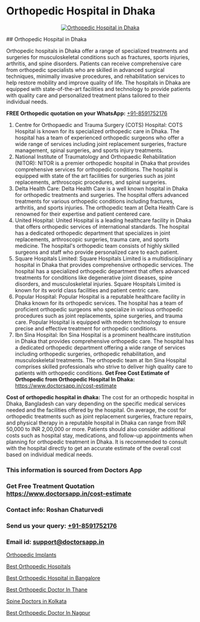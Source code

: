 # Orthopedic Hospital in Dhaka

<p align="center">
  <a href="https://doctorsapp.in">
    <img src="https://i.ibb.co/wzPkQNp/dqdqsd.png" alt="Orthopedic Hospital in Dhaka">
  </a>
</p>
## Orthopedic Hospital in Dhaka

Orthopedic hospitals in Dhaka offer a range of specialized treatments and surgeries for musculoskeletal conditions such as fractures, sports injuries, arthritis, and spine disorders. Patients can receive comprehensive care from orthopedic specialists who are skilled in advanced surgical techniques, minimally invasive procedures, and rehabilitation services to help restore mobility and improve quality of life. The hospitals in Dhaka are equipped with state-of-the-art facilities and technology to provide patients with quality care and personalized treatment plans tailored to their individual needs.

**FREE Orthopedic quotation on your WhatsApp:**  [+91-8591752176](https://api.whatsapp.com/send?phone=8591752176)

1) Centre for Orthopaedic and Trauma Surgery (COTS) Hospital: COTS Hospital is known for its specialized orthopedic care in Dhaka. The hospital has a team of experienced orthopedic surgeons who offer a wide range of services including joint replacement surgeries, fracture management, spinal surgeries, and sports injury treatments.
2) National Institute of Traumatology and Orthopaedic Rehabilitation (NITOR): NITOR is a premier orthopedic hospital in Dhaka that provides comprehensive services for orthopedic conditions. The hospital is equipped with state of the art facilities for surgeries such as joint replacements, arthroscopic procedures, and spinal surgeries.
3) Delta Health Care: Delta Health Care is a well known hospital in Dhaka for orthopedic treatments and surgeries. The hospital offers advanced treatments for various orthopedic conditions including fractures, arthritis, and sports injuries. The orthopedic team at Delta Health Care is renowned for their expertise and patient centered care.
4) United Hospital: United Hospital is a leading healthcare facility in Dhaka that offers orthopedic services of international standards. The hospital has a dedicated orthopedic department that specializes in joint replacements, arthroscopic surgeries, trauma care, and sports medicine. The hospital's orthopedic team consists of highly skilled surgeons and staff who provide personalized care to each patient.
5) Square Hospitals Limited: Square Hospitals Limited is a multidisciplinary hospital in Dhaka that provides comprehensive orthopedic services. The hospital has a specialized orthopedic department that offers advanced treatments for conditions like degenerative joint diseases, spine disorders, and musculoskeletal injuries. Square Hospitals Limited is known for its world class facilities and patient centric care.
6) Popular Hospital: Popular Hospital is a reputable healthcare facility in Dhaka known for its orthopedic services. The hospital has a team of proficient orthopedic surgeons who specialize in various orthopedic procedures such as joint replacements, spine surgeries, and trauma care. Popular Hospital is equipped with modern technology to ensure precise and effective treatment for orthopedic conditions.
7) Ibn Sina Hospital: Ibn Sina Hospital is a prominent healthcare institution in Dhaka that provides comprehensive orthopedic care. The hospital has a dedicated orthopedic department offering a wide range of services including orthopedic surgeries, orthopedic rehabilitation, and musculoskeletal treatments. The orthopedic team at Ibn Sina Hospital comprises skilled professionals who strive to deliver high quality care to patients with orthopedic conditions.
**Get Free Cost Estimate of Orthopedic from Orthopedic Hospital In Dhaka:** https://www.doctorsapp.in/cost-estimate

**Cost of orthopedic hospital in dhaka:**
The cost for an orthopedic hospital in Dhaka, Bangladesh can vary depending on the specific medical services needed and the facilities offered by the hospital. On average, the cost for orthopedic treatments such as joint replacement surgeries, fracture repairs, and physical therapy in a reputable hospital in Dhaka can range from INR 50,000 to INR 2,00,000 or more. Patients should also consider additional costs such as hospital stay, medications, and follow-up appointments when planning for orthopedic treatment in Dhaka. It is recommended to consult with the hospital directly to get an accurate estimate of the overall cost based on individual medical needs.

### This information is sourced from Doctors App 
### Get Free Treatment Quotation https://www.doctorsapp.in/cost-estimate
### Contact info: Roshan Chaturvedi 
### Send us your query: [+91-8591752176](https://api.whatsapp.com/send?phone=8591752176) 
### Email id: support@doctorsapp.in

[Orthopedic Implants](https://www.linkedin.com/pulse/orthopedic-implants-doctorsappin-t033c?trackingId=cR9OoPxKoGzoXDNhC5WJIA%3D%3D&lipi=urn%3Ali%3Apage%3Ad_flagship3_company_admin%3BcTUR6naWQkWjeA%2BR15noZQ%3D%3D)

[Best Orthopedic Hospitals](https://www.linkedin.com/pulse/best-orthopedic-hospitals-meniscus-tear-treatment-nozme?trackingId=l1m3crgM7MLd0eJhGWS7cg%3D%3D&lipi=urn%3Ali%3Apage%3Ad_flagship3_company_admin%3BYMgSyE7iTb6%2BgQ5kQEIvvw%3D%3D)

[Best Orthopedic Hospital in Bangalore](https://medium.com/@vanshmehar12/best-orthopedic-hospital-in-bangalore-e6e14b6076b2)

[Best Orthopedic Doctor In Thane](https://medium.com/@manish632504/best-orthopedic-doctor-in-thane-3e593a4791f9)

[Spine Doctors in Kolkata](https://doctors-apps.github.io/doctorsapp/spine-doctors-in-kolkata)

[Best Orthopedic Doctor In Nagpur](https://doctors-apps.github.io/doctorsapp/best-orthopedic-doctor-in-nagpur)

